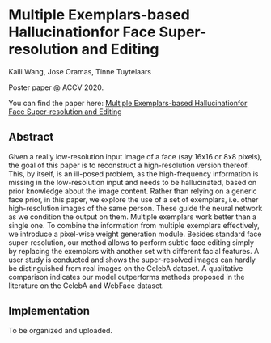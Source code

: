 # Multiple Exemplars-based Hallucinationfor Face Super-resolution and Editing
>
Kaili Wang, Jose Oramas, Tinne Tuytelaars

>  
Poster paper @ ACCV 2020.
> 
You can find the paper here:
[Multiple Exemplars-based Hallucinationfor Face Super-resolution and Editing](https://arxiv.org/abs/2009.07827)
>
## Abstract
Given a really low-resolution input image of a face (say 16x16 or 8x8 pixels), the goal of this paper is to reconstruct a high-resolution version thereof. This, by itself, is an ill-posed problem, as the high-frequency information is missing in the low-resolution input and needs to be hallucinated, based on prior knowledge about the image content. Rather than relying on a generic face prior, in this paper, we explore the use of a set of exemplars, i.e. other high-resolution images of the same person. These guide the neural network as we condition the output on them. Multiple exemplars work better than a single one. To combine the information from multiple exemplars effectively, we introduce a pixel-wise weight generation module. Besides standard face super-resolution, our method allows to perform subtle face editing simply by replacing the exemplars with another set with different facial features. A user study is conducted and shows the super-resolved images can hardly be distinguished from real images on the CelebA dataset. A qualitative comparison indicates our model outperforms methods proposed in the literature on the CelebA and WebFace dataset.
>
## Implementation
To be organized and uploaded.
